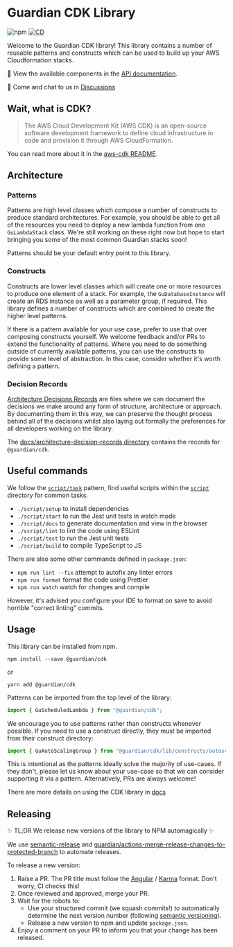 # Guardian CDK Library

![npm](https://img.shields.io/npm/v/@guardian/cdk?style=flat-square) [![CD](https://github.com/guardian/cdk/actions/workflows/cd.yaml/badge.svg)](https://github.com/guardian/cdk/actions/workflows/cd.yaml)

Welcome to the Guardian CDK library! This library contains a number of reusable patterns and constructs which can be used to build up your AWS Cloudformation stacks.

📖 View the available components in the [API documentation](https://guardian.github.io/cdk/).

💬 Come and chat to us in [Discussions](https://github.com/guardian/cdk/discussions)

## Wait, what is CDK?

> The AWS Cloud Development Kit (AWS CDK) is an open-source software development framework to define cloud infrastructure in code and provision it through AWS CloudFormation.

You can read more about it in the [aws-cdk README](https://github.com/aws/aws-cdk).

## Architecture

### Patterns

Patterns are high level classes which compose a number of constructs to produce standard architectures. For example, you should be able to get all of the resources you need to deploy a new lambda function from one `GuLambdaStack` class. We're still working on these right now but hope to start bringing you
some of the most common Guardian stacks soon!

Patterns should be your default entry point to this library.

### Constructs

Constructs are lower level classes which will create one or more resources to produce one element of a stack. For example, the `GuDatabaseInstance` will create an RDS instance as well as a parameter group, if required. This library defines a number of constructs which are combined to create the higher level patterns.

If there is a pattern available for your use case, prefer to use that over composing constructs yourself. We welcome feedback and/or PRs to extend the functionality of patterns. Where you need to do something outside of currently available patterns, you can use the constructs to provide some level of abstraction. In this case, consider whether it's worth defining a pattern.

### Decision Records

[Architecture Decisions Records](https://github.com/joelparkerhenderson/architecture_decision_record) are files where we can document the decisions we make around any form of structure, architecture or approach. By documenting them in this way, we can preserve the thought process behind all of the decisions whilst also laying out formally the preferences for all developers working on the library.

The [docs/architecture-decision-records directory](https://github.com/guardian/cdk/tree/main/docs/architecture-decision-records) contains the records for `@guardian/cdk`.

## Useful commands

We follow the [`script/task`](https://github.com/github/scripts-to-rule-them-all) pattern,
find useful scripts within the [`script`](./script) directory for common tasks.

- `./script/setup` to install dependencies
- `./script/start` to run the Jest unit tests in watch mode
- `./script/docs` to generate documentation and view in the browser
- `./script/lint` to lint the code using ESLint
- `./script/test` to run the Jest unit tests
- `./script/build` to compile TypeScript to JS

There are also some other commands defined in `package.json`:

- `npm run lint --fix` attempt to autofix any linter errors
- `npm run format` format the code using Prettier
- `npm run watch` watch for changes and compile

However, it's advised you configure your IDE to format on save to avoid horrible "correct linting" commits.

## Usage

This library can be installed from npm.

```
npm install --save @guardian/cdk
```

or

```
yarn add @guardian/cdk
```

Patterns can be imported from the top level of the library:

```typescript
import { GuScheduledLambda } from "@guardian/cdk";
```

We encourage you to use patterns rather than constructs whenever possible. If you need to use a construct directly, they must be imported from their construct directory:

```typescript
import { GuAutoScalingGroup } from "@guardian/cdk/lib/constructs/autoscaling";
```

This is intentional as the patterns ideally solve the majority of use-cases.
If they don't, please let us know about your use-case so that we can consider supporting it via a pattern. Alternatively, PRs are always welcome!

There are more details on using the CDK library in [docs](docs)

## Releasing

✨ TL;DR We release new versions of the library to NPM automagically ✨

We use [semantic-release](https://github.com/semantic-release/semantic-release) and [guardian/actions-merge-release-changes-to-protected-branch](https://github.com/guardian/actions-merge-release-changes-to-protected-branch) to automate releases.

To release a new version:
1. Raise a PR. The PR title must follow the [Angular](https://github.com/angular/angular.js/blob/master/DEVELOPERS.md#commits) / [Karma](http://karma-runner.github.io/6.1/dev/git-commit-msg.html) format. Don't worry, CI checks this!
1. Once reviewed and approved, merge your PR.
1. Wait for the robots to:
   - Use your structured commit (we squash commits!) to automatically determine the next version number (following [semantic versioning](https://semver.org/)).
   - Release a new version to npm and update `package.json`.
1. Enjoy a comment on your PR to inform you that your change has been released.
